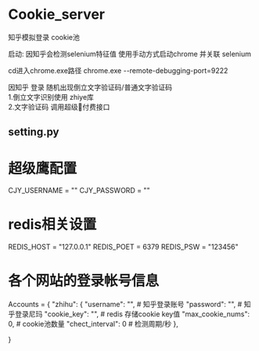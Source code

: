 # Cookie_server
知乎模拟登录 cookie池


启动:
因知乎会检测selenium特征值 使用手动方式启动chrome 并关联 selenium

cd进入chrome.exe路径 
chrome.exe --remote-debugging-port=9222

因知乎 登录 随机出现倒立文字验证码/普通文字验证码  
1.倒立文字识别使用 zhiye库  
2.文字验证码 调用超级🦅付费接口  

## setting.py
# 超级鹰配置
CJY_USERNAME = ""
CJY_PASSWORD = ""


# redis相关设置
REDIS_HOST = "127.0.0.1"
REDIS_POET = 6379
REDIS_PSW = "123456"


# 各个网站的登录帐号信息
Accounts = {
    "zhihu": {
        "username": "",     # 知乎登录账号
        "password": "",     # 知乎登录尼玛
        "cookie_key": "",   # redis 存储cookie key值
        "max_cookie_nums": 0,   # cookie池数量
        "chect_interval": 0   # 检测周期/秒
    },

}
